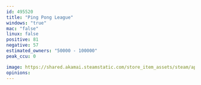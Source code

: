 ```yaml
---
id: 495520
title: "Ping Pong League"
windows: "true"
mac: "false"
linux: false
positive: 81
negative: 57
estimated_owners: "50000 - 100000"
peak_ccu: 0

image: https://shared.akamai.steamstatic.com/store_item_assets/steam/apps/495520/header.jpg?t=1488776265
opinions:
---
```

